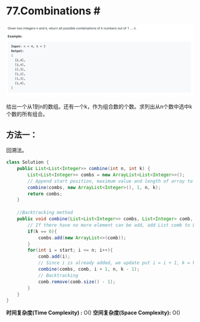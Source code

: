# 77.Combinations \#

![](.gitbook/assets/image%20%2845%29.png)

给出一个从1到n的数组。还有一个k，作为组合数的个数。求列出从n个数中选中k个数的所有组合。

## 方法一：

回溯法。

```java
class Solution {
    public List<List<Integer>> combine(int n, int k) {
        List<List<Integer>> combs = new ArrayList<List<Integer>>();
        // Append start position, maximum value and length of array to the back function
        combine(combs, new ArrayList<Integer>(), 1, n, k);
        return combs;
    }
    
    //Backtracking method
    public void combine(List<List<Integer>> combs, List<Integer> comb, int start, int n, int k){
        // If there have no more element can be add, add List comb to List combs
        if(k == 0){
            combs.add(new ArrayList<>(comb));
        }
        for(int i = start; i <= n; i++){
            comb.add(i);
            // Since i is already added, we update put i = i + 1, k = k -1 and call the function
            combine(combs, comb, i + 1, n, k - 1);
            // Backtracking
            comb.remove(comb.size() - 1);
        }
    }
}
```

**时间复杂度\(Time Complexity\) :** O\(\)          **空间复杂度\(Space Complexity\):** O\(\)

